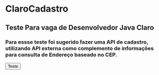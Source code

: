 # ClaroCadastro

## Teste Para vaga de Desenvolvedor Java Claro


### Para essse teste foi sugerido fazer uma API de cadastro, utilizando API externa como complemento de informações para consulta de Endereço baseado no CEP.


<button>Teste</button>

